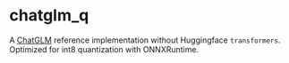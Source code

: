 
# chatglm_q

A [ChatGLM](https://huggingface.co/THUDM/chatglm-6b) reference implementation without Huggingface `transformers`. Optimized for int8 quantization with ONNXRuntime.
